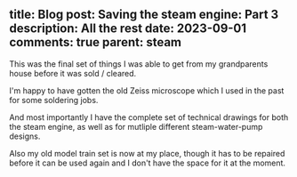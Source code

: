 title: Blog
post: Saving the steam engine: Part 3
description: All the rest
date: 2023-09-01
comments: true
parent: steam
---

This was the final set of things I was able to get from my grandparents house before it was sold / cleared.

I'm happy to have gotten the old Zeiss microscope which I used in the past for some soldering jobs.

<!--%
lightgallery([
    [ "img/dampf_2023_08_07_1.jpg", "Boxes in car" ],
    [ "img/dampf_2023_08_07_2.jpg", "Drawers in car" ],
    [ "img/dampf_2023_08_07_3.jpg", "Papers and stuff in car" ],
])
%-->

And most importantly I have the complete set of technical drawings for both the steam engine, as well as for mutliple different steam-water-pump designs.

<!--%
lightgallery([
    [ "img/dampf_2023_08_07_4.jpg", "Ares hiding behind the model train set" ],
    [ "img/dampf_2023_08_07_5.jpg", "Multiple pump iterations" ],
])
%-->

Also my old model train set is now at my place, though it has to be repaired before it can be used again and I don't have the space for it at the moment.
